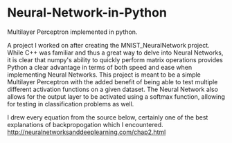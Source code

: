 # Neural-Network-in-Python
Multilayer Perceptron implemented in python.

A project I worked on after creating the MNIST_NeuralNetwork project. While C++ was familiar and thus a great way to delve into Neural Networks, it is clear that numpy's ability to quickly perform matrix operations provides Python a clear advantage in terms of both speed and ease when implementing Neural Networks. This project is meant to be a simple Multilayer Perceptron with the added benefit of being able to test multiple different activation functions on a given dataset. The Neural Network also allows for the output layer to be activated using a softmax function, allowing for testing in classification problems as well.

I drew every equation from the source below, certainly one of the best explanations of backpropogation which I encountered.
http://neuralnetworksanddeeplearning.com/chap2.html
